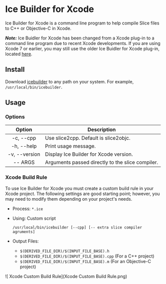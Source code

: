 # Ice Builder for Xcode

Ice Builder for Xcode is a command line program to help compile Slice files to C++ or Objective-C in Xcode.

___Note:___ Ice Buidler for Xcode has been changed from a Xcode plug-in to a command line program due to recent
Xcode developments. If you are using Xcode 7 or earlier, you may still use the older Ice Buidler for Xcode plug-in,
located [here](https://github.com/zeroc-ice/ice-builder-xcode/tree/xcode-plugin).

## Install

Download [icebuilder](icebuilder) to any path on your system. For example, `/usr/local/bin/icebuilder`.

## Usage

### Options

| Option        | Description                                     |
| :-----------: | ----------------------------------------------- |
| -c, --cpp     | Use slice2cpp. Default is slice2objc.           |
| -h, --help    | Print usage message.                            |
| -v, --version | Display Ice Builder for Xcode version.          |
| -- ARGS       | Arguments passed directly to the slice compiler.|


### Xcode Build Rule

To use Ice Builder for Xcode you must create a custom build rule in your Xcode project. The following settings are
good starting point; however, you may need to modify them depending on your project's needs.

* Process: `*.ice`

* Using: Custom script

    ```
    /usr/local/bin/icebuilder [--cpp] [-- extra slice compiler agruments]
    ```

* Output Files:
    * `$(DERIVED_FILE_DIR)/$(INPUT_FILE_BASE).h`
    * `$(DERIVED_FILE_DIR)/$(INPUT_FILE_BASE).cpp` (For a C++ project)
    * `$(DERIVED_FILE_DIR)/$(INPUT_FILE_BASE).m` (For an Objective-C project)

![ Xcode Custom Build Rule](Xcode Custom Build Rule.png)
